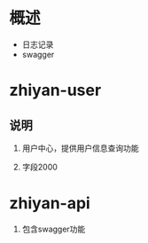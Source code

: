 # 概述

- 日志记录
- swagger

# zhiyan-user

## 说明

1. 用户中心，提供用户信息查询功能

2. 字段2000

# zhiyan-api

1. 包含swagger功能
